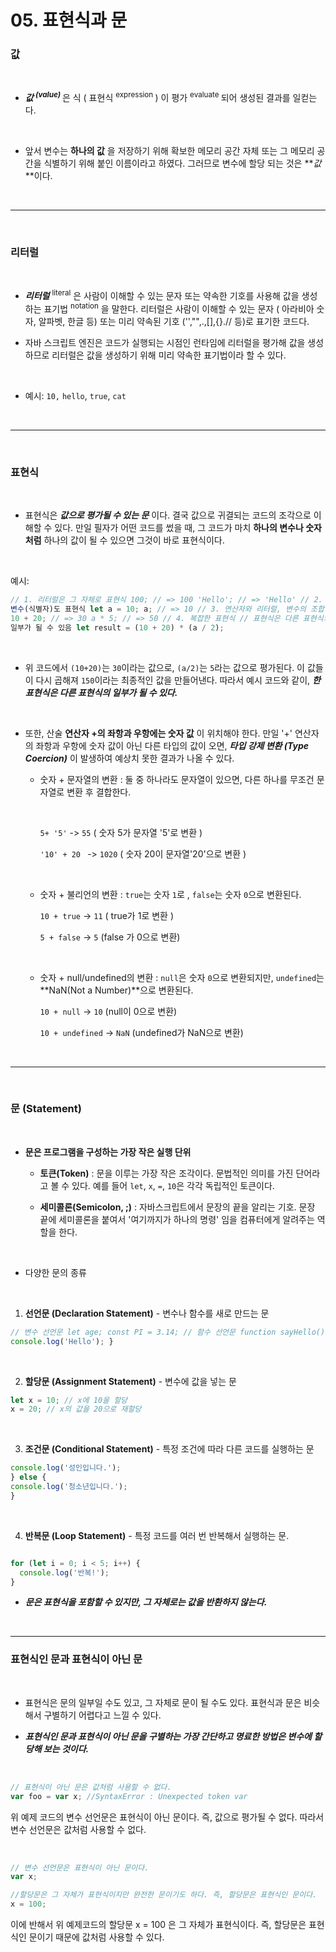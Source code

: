 # 05. 표현식과 문

### 값

<br>

- **_값 <sup> (value) </sup>_** 은 식 ( 표현식 <sup>expression </sup>) 이 평가 <sup> evaluate </sup> 되어 생성된 결과를 일컫는다.

<br>

- 앞서 변수는 **하나의 값** 을 저장하기 위해 확보한 메모리 공간 자체 또는 그 메모리 공간을 식별하기 위해 붙인 이름이라고 하였다. 그러므로 변수에 할당 되는 것은 **_값_**이다.

<br>

---

<Br>

### 리터럴

<br>

- **_리터럴_** <sup> literal</sup> 은 사람이 이해할 수 있는 문자 또는 약속한 기호를 사용해 값을 생성하는 표기법 <sup> notation</sup> 을 말한다. 리터럴은 사람이 이해할 수 있는 문자 ( 아라비아 숫자, 알파벳, 한글 등) 또는 미리 약속된 기호 ('',"",.,[],{}.// 등)로 표기한 코드다.

- 자바 스크립트 엔진은 코드가 실행되는 시점인 런타임에 리터럴을 평가해 값을 생성하므로 리터럴은 값을 생성하기 위해 미리 약속한 표기법이라 할 수 있다.

<br>

- 예시: `10,` `hello`, `true`, `cat`

<br>

---

<br>

### 표현식

<br>

- 표현식은 **_값으로 평가될 수 있는 문_** 이다. 결국 값으로 귀결되는 코드의 조각으로 이해할 수 있다. 만일 필자가 어떤 코드를 썼을 때, 그 코드가 마치 **하나의 변수나 숫자처럼** 하나의 값이 될 수 있으면 그것이 바로 표현식이다.

<br>

예시:

```JavaScript
// 1. 리터럴은 그 자체로 표현식 100; // => 100 'Hello'; // => 'Hello' // 2.
변수(식별자)도 표현식 let a = 10; a; // => 10 // 3. 연산자와 리터럴, 변수의 조합
10 + 20; // => 30 a * 5; // => 50 // 4. 복잡한 표현식 // 표현식은 다른 표현식의
일부가 될 수 있음 let result = (10 + 20) * (a / 2);
```

<br>

- 위 코드에서 `(10+20)`는 `30`이라는 값으로, `(a/2)`는 `5`라는 값으로 평가된다. 이 값들이 다시 곱해져 `150`이라는 최종적인 값을 만들어낸다. 따라서 예시 코드와 같이, **_한 표현식은 다른 표현식의 일부가 될 수 있다._**

<br>

- 또한, 산술 **연산자 +의 좌항과 우항에는 숫자 값** 이 위치해야 한다. 만일 '+' 연산자의 좌항과 우항에 숫자 값이 아닌 다른 타입의 값이 오면, **_타입 강제 변환 (Type Coercion)_** 이 발생하여 예상치 못한 결과가 나올 수 있다.

  - 숫자 + 문자열의 변환 : 둘 중 하나라도 문자열이 있으면, 다른 하나를 무조건 문자열로 변환 후 결합한다.

    <br>

    `5+ '5'` -> `55` ( 숫자 5가 문자열 '5'로 변환 )

    `'10' + 20 ` -> `1020` ( 숫자 20이 문자열'20'으로 변환 )

    <br>

  - 숫자 + 불리언의 변환 : `true`는 숫자 `1`로 , `false`는 숫자 `0`으로 변환된다.

    `10 + true` -> `11` ( true가 1로 변환 )

    `5 + false` -> `5` (false 가 0으로 변환)

    <br>

  - 숫자 + null/undefined의 변환 : `null`은 숫자 `0`으로 변환되지만, `undefined`는 **NaN(Not a Number)**으로 변환된다.

    `10 + null` → `10` (null이 0으로 변환)

    `10 + undefined` → `NaN` (undefined가 NaN으로 변환)

<br>

---

<br>

### 문 (Statement)

<br>

- **문은 프로그램을 구성하는 가장 작은 실행 단위**

  - **토큰(Token)** : 문을 이루는 가장 작은 조각이다. 문법적인 의미를 가진 단어라고 볼 수 있다. 예를 들어 `let`, `x`, `=`, `10`은 각각 독립적인 토큰이다.

  - **세미콜론(Semicolon, ;)** : 자바스크립트에서 문장의 끝을 알리는 기호. 문장 끝에 세미콜론을 붙여서 '여기까지가 하나의 명령' 임을 컴퓨터에게 알려주는 역할을 한다.

  <br>

- 다양한 문의 종류

<br>

1.  **선언문 (Declaration Statement)** - 변수나 함수를 새로 만드는 문

```JavaScript
// 변수 선언문 let age; const PI = 3.14; // 함수 선언문 function sayHello() {
console.log('Hello'); }
```

<br>

2. **할당문 (Assignment Statement)** - 변수에 값을 넣는 문

```JavaScript
let x = 10; // x에 10을 할당
x = 20; // x의 값을 20으로 재할당
```

<br>

3. **조건문 (Conditional Statement)** - 특정 조건에 따라 다른 코드를 실행하는 문

```JavaScript if (age >= 20) {
console.log('성인입니다.');
} else {
console.log('청소년입니다.');
}
```

<br>

4. **반복문 (Loop Statement)** - 특정 코드를 여러 번 반복해서 실행하는 문.

```JavaScript

for (let i = 0; i < 5; i++) {
  console.log('반복!');
}
```

- **_문은 표현식을 포함할 수 있지만, 그 자체로는 값을 반환하지 않는다._**

<br>

---

### 표현식인 문과 표현식이 아닌 문

<br>

- 표현식은 문의 일부일 수도 있고, 그 자체로 문이 될 수도 있다. 표현식과 문은 비슷해서 구별하기 어렵다고 느낄 수 있다.

- **_표현식인 문과 표현식이 아닌 문을 구별하는 가장 간단하고 명료한 방법은 변수에 할당해 보는 것이다._**

<br>

```JavaScript
// 표현식이 아닌 문은 값처럼 사용할 수 없다.
var foo = var x; //SyntaxError : Unexpected token var
```

위 예제 코드의 변수 선언문은 표현식이 아닌 문이다. 즉, 값으로 평가될 수 없다. 따라서 변수 선언문은 값처럼 사용할 수 없다.

<br>

```JavaScript
// 변수 선언문은 표현식이 아닌 문이다.
var x;

//할당문은 그 자체가 표현식이지만 완전한 문이기도 하다. 즉, 할당문은 표현식인 문이다.
x = 100;
```

이에 반해서 위 예제코드의 할당문 x = 100 은 그 자체가 표현식이다. 즉, 할당문은 표현식인 문이기 때문에 값처럼 사용할 수 있다.
